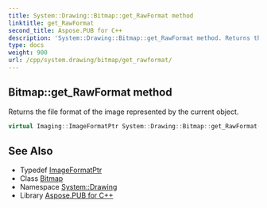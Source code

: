 ```yaml
---
title: System::Drawing::Bitmap::get_RawFormat method
linktitle: get_RawFormat
second_title: Aspose.PUB for C++
description: 'System::Drawing::Bitmap::get_RawFormat method. Returns the file format of the image represented by the current object in C++.'
type: docs
weight: 900
url: /cpp/system.drawing/bitmap/get_rawformat/
---
```

## Bitmap::get_RawFormat method


Returns the file format of the image represented by the current object.

```cpp
virtual Imaging::ImageFormatPtr System::Drawing::Bitmap::get_RawFormat() const override
```

## See Also

* Typedef [ImageFormatPtr](../../../system.drawing.imaging/imageformatptr/)
* Class [Bitmap](../)
* Namespace [System::Drawing](../../)
* Library [Aspose.PUB for C++](../../../)

